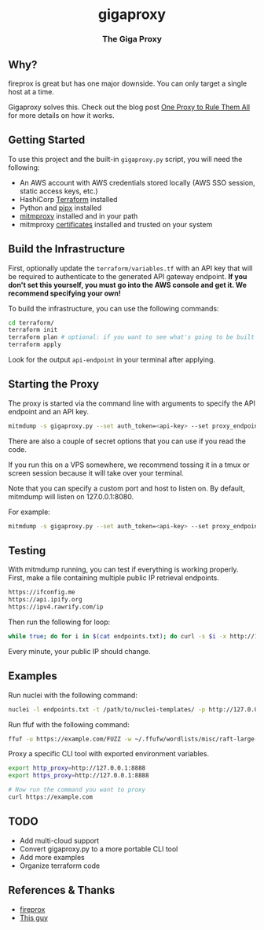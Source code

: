<h1 align="center">gigaproxy</h1>

<h3 align="center">The Giga Proxy</h3>

## Why? 
fireprox is great but has one major downside. You can only target a single host at a time. 

Gigaproxy solves this. Check out the blog post [One Proxy to Rule Them All](https://www.sprocketsecurity.com/resources/gigaproxy) for more details on how it works. 

## Getting Started

To use this project and the built-in `gigaproxy.py` script, you will need the following:

- An AWS account with AWS credentials stored locally (AWS SSO session, static access keys, etc.)
- HashiCorp [Terraform](https://developer.hashicorp.com/terraform/tutorials/aws-get-started/install-cli) installed
- Python and [pipx](https://github.com/pypa/pipx) installed
- [mitmproxy](https://docs.mitmproxy.org/stable/overview-installation/) installed and in your path
- mitmproxy [certificates](https://docs.mitmproxy.org/stable/concepts-certificates/) installed and trusted on your system


## Build the Infrastructure

First, optionally update the `terraform/variables.tf` with an API key that will be required to authenticate to the generated API gateway endpoint. **If you don't set this yourself, you must go into the AWS console and get it. We recommend specifying your own!**

To build the infrastructure, you can use the following commands:

```bash
cd terraform/
terraform init
terraform plan # optional: if you want to see what's going to be built before running, apply
terraform apply
```

Look for the output `api-endpoint` in your terminal after applying.


## Starting the Proxy

The proxy is started via the command line with arguments to specify the API endpoint and an API key.

```bash
mitmdump -s gigaproxy.py --set auth_token=<api-key> --set proxy_endpoint=<api-endpoint>
```

There are also a couple of secret options that you can use if you read the code. 

If you run this on a VPS somewhere, we recommend tossing it in a tmux or screen session because it will take over your terminal. 

Note that you can specify a custom port and host to listen on. By default, mitmdump will listen on 127.0.0.1:8080. 

For example:

```bash
mitmdump -s gigaproxy.py --set auth_token=<api-key> --set proxy_endpoint=<api-endpoint> --listen-host 0.0.0.0 --listen-port 8888
```


## Testing 

With mitmdump running, you can test if everything is working properly. First, make a file containing multiple public IP retrieval endpoints.

```txt
https://ifconfig.me
https://api.ipify.org
https://ipv4.rawrify.com/ip
```

Then run the following for loop:

```bash
while true; do for i in $(cat endpoints.txt); do curl -s $i -x http://127.0.0.1:8080; done; done
```

Every minute, your public IP should change. 


## Examples 
Run nuclei with the following command:

```bash
nuclei -l endpoints.txt -t /path/to/nuclei-templates/ -p http://127.0.0.1:8888
```

Run ffuf with the following command:

```bash
ffuf -u https://example.com/FUZZ -w ~/.ffufw/wordlists/misc/raft-large-words.txt -ac -x http://127.0.0.1:8888
```

Proxy a specific CLI tool with exported environment variables.

```bash
export http_proxy=http://127.0.0.1:8888
export https_proxy=http://127.0.0.1:8888

# Now run the command you want to proxy
curl https://example.com
```

## TODO

* Add multi-cloud support
* Convert gigaproxy.py to a more portable CLI tool
* Add more examples
* Organize terraform code

## References & Thanks 

* [fireprox](https://github.com/ustayready/fireprox)
* [This guy](https://github.com/Hogman-the-Intruder)

